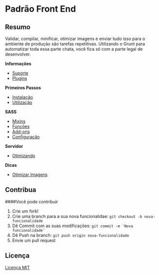 # Padrão Front End


## Resumo

Validar, compilar, minificar, otimizar imagens e enviar tudo isso para o ambiente de produção são tarefas repetitivas. Utilizando o Grunt para automatizar toda essa parte chata, você fica só com a parte legal de desenvolver.


**Informações**

- [Suporte](/docs/informacoes/browser-suporte.md)
- [Plugins](/docs/informacoes/plugins-utilizados.md)


**Primeiros Passos**

- [Instalação](/docs/primeiros-passos/instalacao.md)
- [Utilização](/docs/primeiros-passos/utilizacao.md)


**SASS**

- [Mixins](/docs/projeto/sass/mixins.md)
- [Funções](/docs/projeto/sass/funcoes.md)
- [Add-ons](/docs/projeto/sass/addons.md)
- [Configuração](/docs/projeto/sass/configuracao.md)


**Servidor**

- [Otimizando](/docs/servidor/otimizando.md)


**Dicas**

- [Otimizar Imagens](/docs/dicas/otimizar-imagens.md)


## Contribua

####Você pode contribuir

1. Crie um fork!
2. Crie uma branch para a sua nova funcionalidae: `git checkout -b nova-funcionalidade`
3. Dê Commit com as suas modificações: `git commit -m 'Nova funcionalidade'`
4. Dê Push na branch: `git push origin nova-funcionalidade`
5. Envie um pull request


## Licença

[Licença MIT](https://github.com/brunogallo/padrao-front-end/blob/master/LICENSE)
